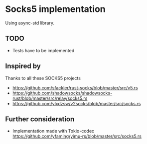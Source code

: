 # Socks5 implementation

Using async-std library.

## TODO
- Tests have to be implemented

## Inspired by

Thanks to all these SOCKS5 projects

- https://github.com/sfackler/rust-socks/blob/master/src/v5.rs
- https://github.com/shadowsocks/shadowsocks-rust/blob/master/src/relay/socks5.rs
- https://github.com/ylxdzsw/v2socks/blob/master/src/socks.rs

## Further consideration

- Implementation made with Tokio-codec https://github.com/yfaming/yimu-rs/blob/master/src/socks5.rs